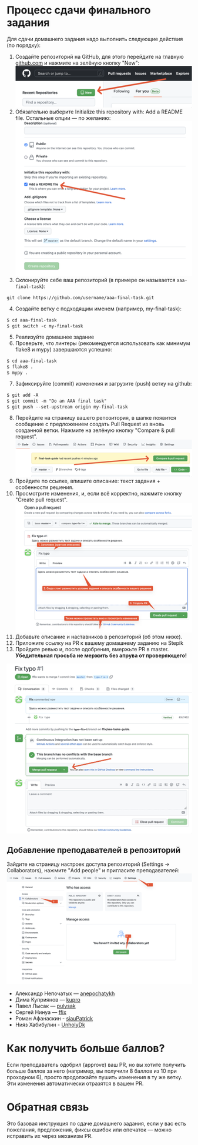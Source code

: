 # Процесс сдачи финального задания

Для сдачи домашнего задания надо выполнить следующие действия (по порядку):

1. Создайте репозиторий на GitHub, для этого перейдите на главную [github.com](https://github.com/)
и нажмите на зелёную кнопку "New":
![Create a new repository](images/create-repo.png)
2. Обязательно выберите Initialize this repository with: Add a README file.
Остальные опции — по желанию:
![Add a readme file](images/add-readme-file.png)
3. Склонируйте себе ваш репозиторий (в примере он называется `aaa-final-task`):
```
git clone https://github.com/username/aaa-final-task.git
```
4. Создайте ветку с подходящим именем (например, my-final-task):
```
$ cd aaa-final-task
$ git switch -c my-final-task
```
5. Реализуйте домашнее задание
6. Проверьте, что линтеры (рекомендуется использовать как минимум flake8 и mypy) завершаются успешно:
```
$ cd aaa-final-task
$ flake8 .
$ mypy .
```
7. Зафиксируйте (commit) изменения и загрузите (push) ветку на github:
```
$ git add -A
$ git commit -m "Do an AAA final task"
$ git push --set-upstream origin my-final-task
```
8. Перейдите на страницу вашего репозитория, в шапке появится сообщение с
предложением создать Pull Request из вновь созданной ветки.
Нажмите на зелёную кнопку "Compare & pull request".
![Start creating a new pull request](images/new-pr.png)
9. Пройдите по ссылке, впишите описание: текст задания + особенности решения.
10. Просмотрите изменения, и, если всё корректно, нажмите кнопку "Create pull request".
![Create a new pull request](images/create-pr.png)
11. Добавьте описание и наставников в репозиторий (об этом ниже).
12. Приложите ссылку на PR к вашему домашнему заданию на Stepik
13. Пройдите ревью и, после одобрения, вмержьте PR в master.
__Убедительная просьба не мержить без апрува от проверяющего!__

![Create a new pull request](images/merge-pr.jpeg)

## Добавление преподавателей в репозиторий

Зайдите на страницу настроек доступа репозиторий (Settings -> Collaborators), нажмите "Add people" и пригласите преподавателей:
![Add people](images/add-people.png)

- Александр Непочатых — [anepochatykh](https://github.com/anepochatykh)
- Дима Куприянов — [kupro](https://github.com/kupro)
- Павел Лысак — [pulysak](https://github.com/pulysak)
- Сергей Нинуа — [ffix](https://github.com/ffix)
- Роман Афанаскин - [siauPatrick](https://github.com/siauPatrick)
- Нияз Хабибулин - [UnholyDk](https://github.com/UnholyDk)

# Как получить больше баллов?

Если преподаватель одобрил (approve) ваш PR, но вы хотите получить больше баллов за него
(например, вы получили 8 баллов из 10 при проходном 6), просто продолжайте пушить
изменения в ту же ветку. Эти изменения автоматически отразятся в вашем PR.


# Обратная связь
Это базовая инструкция по сдаче домашнего задания, если у вас есть пожелания, предложения,
фиксы ошибок или опечаток — можно исправить их через механизм PR.

